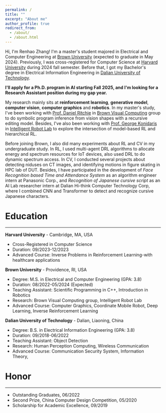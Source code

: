 ```yaml
---
permalink: /
title: ""
excerpt: "About me"
author_profile: true
redirect_from: 
  - /about/
  - /about.html
---
```


Hi, I'm Renhao Zhang! I'm a master's student majored in Electrical and Computer Engineering at [Brown University](https://www.brown.edu/) (expected to graduate in May 2024). Previously, I was cross-registered for Computer Science at [Harvard University](https://www.harvard.edu/) during 2024 fall semester. Before that, I got my Bachelor's degree in Electrical Information Engineering in [Dalian University of Technology](https://en.dlut.edu.cn/).

**I'll apply for a Ph.D. program in AI starting Fall 2025, and I'm looking for a Research Assistant position during my gap year.**

My research mainly sits at **reinforcement learning**, **generative model**, **computer vision**, **computer graphics** and **robotics**. In my master's study, I've been working with [Prof. Daniel Ritchie](https://dritchie.github.io/) in [Brown Visual Computing](https://visual.cs.brown.edu/) group to do symbolic program inference from vision shapes with a recursive editing model. Besides, I've also been working with [Prof. George Konidaris](https://cs.brown.edu/people/gdk/) in [Intelligent Robot Lab](http://irl.cs.brown.edu/) to explore the intersection of model-based RL and hierarchical RL.

Before joining Brown, I also did many experiments about RL and CV in my undergraduate study. In RL, I used multi-agent DRL algorithms to allocate energy and spectrum resources for IoT devices, also used DRL to do dynamic spectrum access. In CV, I conducted several projects about detecting niduses on CT images, and identifying motions in figure skating in HPC lab of DUT. Besides, I have participated in the development of *Face Recognition based Time and Attendance System* as an algorithm engineer intern at Panasonic Corp., and *Recognition of Japanese cursive script* as an AI Lab researcher intern at Dalian Hi-think Computer Technology Corp, where I combined CNN and Transformer to detect and recognize cursive Japanese characters.

Education
======
---
**Harvard University** - Cambridge, MA, USA
- Cross-Registered in Computer Science
- Duration: 09/2023-12/2023
- Advanced Course: Inverse Problems in Reinforcement Learning-with healthcare applications

**Brown University** - Providence, RI, USA
- Degree: M.S. in Electrical and Computer Engineering (GPA: 3.8)
- Duration: 08/2022-05/2024 (Expected)
- Teaching Assistant: Scientific Programming in C++, Introduction in Robotics
- Research: Brown Visual Computing group, Intelligent Robot Lab
- Advanced Course: Computer Graphics, Coordinate Mobile Robot, Deep Learning, Inverse Reinforcement Learning


**Dalian University of Technology** - Dalian, Liaoning, China
- Degree: B.S. in Electrical Information Engineering (GPA: 3.8)
- Duration: 09/2018-06/2022
- Teaching Assistant: Object Detection
- Research: Human Perception Computing, Wireless Communication
- Advanced Course: Communication Security System, Information Theory, 


Honor
======
---
- Outstanding Graduates, 06/2022
- Second Prize, China Computer Design Competition, 05/2020
- Scholarship for Academic Excellence, 09/2019

